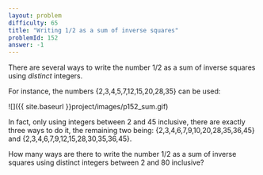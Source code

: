 ```yaml
---
layout: problem
difficulty: 65
title: "Writing 1/2 as a sum of inverse squares"
problemId: 152
answer: -1
---
```

There are several ways to write the number 1/2 as a sum of inverse squares using *distinct* integers.

For instance, the numbers {2,3,4,5,7,12,15,20,28,35} can be used:

![]({{ site.baseurl }}project/images/p152_sum.gif)

In fact, only using integers between 2 and 45 inclusive, there are exactly three ways to do it, the remaining two being: {2,3,4,6,7,9,10,20,28,35,36,45} and {2,3,4,6,7,9,12,15,28,30,35,36,45}.

How many ways are there to write the number 1/2 as a sum of inverse squares using distinct integers between 2 and 80 inclusive?
